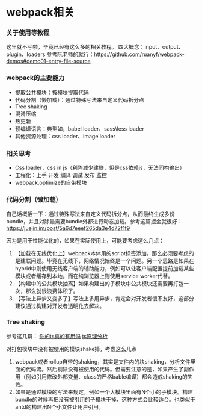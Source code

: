 # webpack相关
### 关于使用等教程
这里就不写啦，毕竟已经有这么多的相关教程。
四大概念：input、output、plugin、loaders
参考阮老师的就行：https://github.com/ruanyf/webpack-demos#demo01-entry-file-source

### webpack的主要能力

- 提取公共模块：按模块提取代码
- 代码分割（懒加载）：通过特殊写法来自定义代码拆分点
- Tree shaking
- 混淆压缩
- 热更新
- 预编译语言：典型如，babel loader、sass\less loader
- 其他资源处理：css loader、image loader

### 相关思考
- Css loader，css in js（利弊减少建联，但是css依赖js，无法同构输出）
- 工程化：上手 开发 编译 调试 发布 监控
- webpack.optimize的自带模块

### 代码分割（懒加载）
自己话概括一下：通过特殊写法来自定义代码拆分点，从而最终生成多份bundle，并且对除最需要bundle外都进行动态加载。参考这篇掘金就很好：https://juejin.im/post/5a6d7eeef265da3e4d72f1f9

因为是用于性能优化的，如果在实际使用上，可能要考虑这么几点：
1. 【加载在无线优化上】webpack本体用的script标签添加，那么必须要考虑的是建联问题。毕竟在无线下，网络情况始终是一个问题。另一个思路是如果在hybrid中则使用无线客户端的辅助能力，例如可以让客户端配置提前加载某些模块或者缓存到本地。而在纯浏览器上则使用service worker代替。
2. 【构建中的公共模块抽离】如果构建出的子模块中公共模块还需要再打包一次，那么就很浪费体积了。
3. 【写法上异步又变多了】写法上多用异步，肯定会对开发者很不友好，这部分建议通过构建对开发者透明化去解决。


### Tree shaking
参考这几篇：
[你的ts真的有用吗](https://juejin.im/post/5a5652d8f265da3e497ff3de)
[ts原理分析](https://juejin.im/post/5a4dc842518825698e7279a9)

对打包模块中没有被使用的模块shake掉，考虑这么几点
1. webpack或者rollup自带的shaking，其实是文件内的块shaking，分析文件里面的代码流。然后剔除没有被使用的代码。但需要注意的是，如果产生了副作用（例如引用修改外部变量、class的严格bable编译）都会造成shaking的失败。
2. 如果是通过模块的写法来规定，例如一个大模块里面有N个小的子模块。构建bundle的时候再把没有被引用的子模块干掉，这种方式会比较适合。也类似于antd的构建出N个小文件让用户引用。